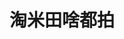 ---
home: true
title: 淘米田啥都拍
icon: home
bgImage: /梯田.jpg
bgImageDark: /qingyan.jpg
heroFullScreen: true
bgImageStyle:
    background-attachment: fixed


highlights:
    - header: <p style="font-weight:bolder; color:white;">冲上云霄<p>
      image: /home/airplane.png
      bgImage: /home/emirates.jpg
      bgImageDark: /home/etihad.jpg
      highlights:
          - title: <p style="font-weight:bolder; color:white;">敬那片我们热爱的蓝天<p>
          - title: <p style="font-weight:bolder; color:white;">那些年陪伴我们的大鸟<p>

    - header: 纽约---让人又爱又恨的“大苹果”
      description: 无数著名的扫街地点，等你来打卡！
      # image: /home/reshot-icon-edit-code-UWQSF3AX5E.svg
      bgImage: /home/wanxiazhishengji.jpg
      bgImageDark: /home/yanhua.jpg
      
      features:
          - title: 曼哈顿的摩登森林
            icon: python
            details: 比高大更高大，比宏伟更宏伟！
            link: #

          - title: 美食大熔炉
            icon: java
            details: 全球各地的美食，等你来品尝！
            link: #

          - title: 城市中的一抹绿
            icon: unity
            details: 宇宙中心也有难得的新鲜空气！
            link: #

          - title: 在宇宙中心上学
            icon: yongyan
            details: 最好的机会，等你来探索！
            link: #
    - header: 大连，我心与你同澎湃
      description: 欢迎光临我美丽的家乡
      # image: /home/layout.svg
      bgImage: /home/5-light.svg
      bgImageDark: /home/xhgc.jpg
      highlights:
          - title: 星海广场
            icon: tizi
            details: 被海环抱的亚洲最大广场
            link: https://mf.bornforthis.cn/content

          - title: 莲花山
            icon: answer_font
            details: 259.6米，俯瞰山海
            link: #

          - title: 绿山
            icon: employee-rank
            details: 北方明珠中心的那一抹绿
            link: #

          - title: 星海湾大桥
            icon: laboratorylab
            details: 大连版的“金门大桥”
            link: #
    - header: 课程
      image: /home/features.svg
      bgImage: /home/1-light.svg
      bgImageDark: /home/1-dark.svg
      features:
          - title: Python 体系课
            icon: python
            details: Python 核心技术与实践，带你登顶！
            link: /column/py/basequestion/

          - title: Java
            icon: java
            details: 轻松解决 Java 重难点
            link: /column/Java/

          - title: Unity
            icon: unity
            details: 私教学员专属密码，以防作业抄袭！
            link: #

          - title: C/C++
            icon: cpp
            details: 支持 docsearch 和基于客户端的搜索
            link: #

          - title: ChatGPT
            icon: chat
            details: 你的智能副驾
            link: #

    - header: Message
      description: 五年私教经验，伴你成长！
      image: /home/advanced.svg
      bgImage: /home/4-light.svg
      bgImageDark: /home/4-dark.svg
      highlights:
          - title: QQ 在线客服
            icon: qq
            details: 如果你有其他需求或者疑问
            link: http://wpa.qq.com/msgrd?v=3&uin=1432803776&site=qq&menu=yes

          - title: 微信:Jiabcdefh
            icon: weixin1
            details: 长期招收编程一对一学员！
            link: #

          - title: 邮箱📮
            icon: gmail
            details: bornforthis@bornforthis.cn
            link: mailto:bornforthis@bornforthis.cn

          - title: ICP 备案
            icon: beian
            details: 闽ICP备19021486号-6
            link: https://beian.miit.gov.cn/

          - title: 公安备案
            icon: gongan
            details: <img src="/beian.png"/>闽公网安备 35030502000172号
            link: http://www.beian.gov.cn/portal/registerSystemInfo?recordcode=35030502000172

          - title: IPV6
            icon: IP
            details: <img alt="本站支持IPv6访问" src="/home/ipv6-s1.svg">
            link: https://ipw.cn/ipv6webcheck/?site=bornforthis.cn
copyright: false
footer: Copyright © 2018-2023 长期招收编程一对一学员！微信：Jiabcdefh
---